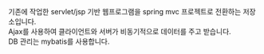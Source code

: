 기존에 작업한 servlet/jsp 기반 웹프로그램을 spring mvc 프로젝트로 전환하는 저장소입니다. <br/>
Ajax를 사용하여 클라이언트와 서버가 비동기적으로 데이터를 주고 받습니다.<br/>
DB 관리는 mybatis를 사용합니다. 
